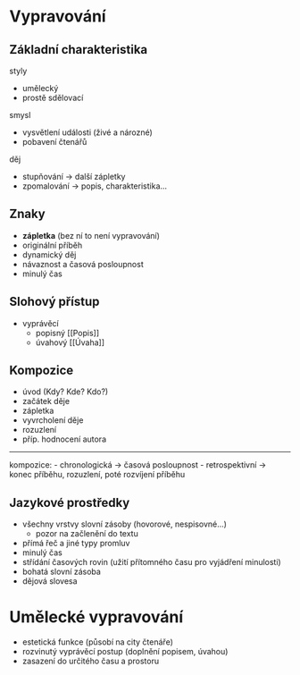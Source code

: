 # Vypravování
## Základní charakteristika
styly
- umělecký
- prostě sdělovací

smysl
- vysvětlení události (živé a nározné)
- pobavení čtenářů

děj
- stupňování -> další zápletky
- zpomalování -> popis, charakteristika...

## Znaky
- **zápletka** (bez ní to není vypravování)
- originální příběh
- dynamický děj
- návaznost a časová posloupnost
- minulý čas

## Slohový přístup
- vyprávěcí
	- popisný [[Popis]]
	- úvahový [[Úvaha]]

## Kompozice
- úvod (Kdy? Kde? Kdo?)
- začátek děje
- zápletka
- vyvrcholení děje
- rozuzlení
- příp. hodnocení autora
---
kompozice: 
	- chronologická -> časová posloupnost
	- retrospektivní -> konec příběhu, rozuzlení, poté rozvíjení příběhu

## Jazykové prostředky
- všechny vrstvy slovní zásoby (hovorové, nespisovné...)
	- pozor na začlenění do textu 
- přímá řeč a jiné typy promluv
- minulý čas
- střídání časových rovin (užití přítomného času pro vyjádření minulosti)
- bohatá slovní zásoba
- dějová slovesa



# Umělecké vypravování
- estetická funkce (působí na city čtenáře)
- rozvinutý vyprávěcí postup (doplnění popisem, úvahou)
- zasazení do určitého času a prostoru
